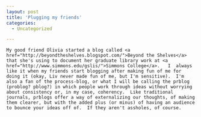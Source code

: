 ```yaml
---
layout: post
title: 'Plugging my friends'
categories:
  - Uncategorized

---
```



    My good friend Olivia started a blog called <a href="http://beyondtheshelves.blogspot.com/">Beyond the Shelves</a> that she's using to document her graduate library work at <a href="http://www.simmons.edu/gslis/">Simmons College</a>.   I  always like it when my friends start blogging after making fun of me for doing it (okay, Liv never made fun of me, but I'm sensitive).  I'm also a fan of the process-blog, or what I will be calling the prblog (problog? pblog?) in which people work through ideas without worrying about consistency or, in my case, coherency.  Like traditional journals, prblogs offer a way of externalizing our thoughts, of making them clearer, but with the added plus (or minus) of having an audience to bounce your ideas off of.  If they aren't assholes, of course. 
  
